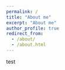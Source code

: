 ```yaml
---
permalink: /
title: "About me"
excerpt: "About me"
author_profile: true
redirect_from: 
  - /about/
  - /about.html
---
```


test
